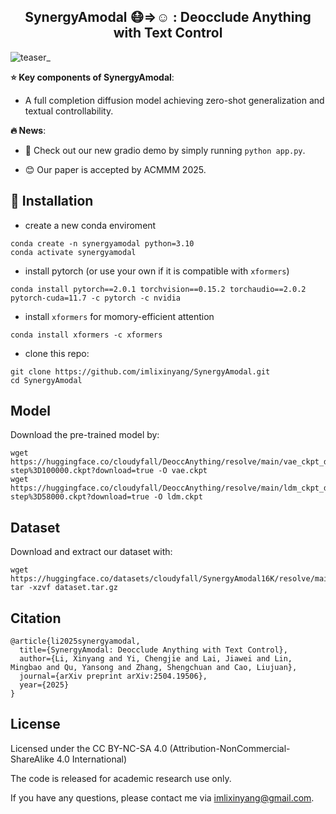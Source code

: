 <p align="center">
<!--   <h1 align="center"><img height="100" src="https://github.com/imlixinyang/director3d-page/raw/master/assets/icon.ico"></h1> -->
  <h2 align="center"> <b> SynergyAmodal 😷⇒☺️ </b>: Deocclude Anything with Text Control</h2>
  <p align="center">
<!--         <a href="https://arxiv.org/pdf/2406.17601"><img src='https://img.shields.io/badge/arXiv-Director3D-red?logo=arxiv' alt='Paper PDF'></a>
        <a href='https://imlixinyang.github.io/director3d-page'><img src='https://img.shields.io/badge/Project_Page-Director3D-green' alt='Project Page'></a>
        <a href='https://colab.research.google.com/drive/1LtnxgBU7k4gyymOWuonpOxjatdJ7AI8z?usp=sharing'><img src='https://img.shields.io/badge/Colab_Demo-Director3D-yellow?logo=googlecolab' alt='Project Page'></a> -->
</p>

![teaser_](https://github.com/user-attachments/assets/6f94e6b0-f26e-426b-aa84-7429f0f854b5)

**⭐ Key components of SynergyAmodal**:

- A full completion diffusion model achieving zero-shot generalization and textual controllability.

**🔥 News**:

- 🥰 Check out our new gradio demo by simply running ```python app.py```.

- 😊 Our paper is accepted by ACMMM 2025.

## 🔧 Installation
- create a new conda enviroment
```
conda create -n synergyamodal python=3.10
conda activate synergyamodal
```

- install pytorch (or use your own if it is compatible with ```xformers```)
```
conda install pytorch==2.0.1 torchvision==0.15.2 torchaudio==2.0.2 pytorch-cuda=11.7 -c pytorch -c nvidia
```

- install ```xformers``` for momory-efficient attention
```
conda install xformers -c xformers
```

- clone this repo:
```
git clone https://github.com/imlixinyang/SynergyAmodal.git
cd SynergyAmodal
```

## Model
Download the pre-trained model by:
```
wget https://huggingface.co/cloudyfall/DeoccAnything/resolve/main/vae_ckpt_dir/epoch%3D5-step%3D100000.ckpt?download=true -O vae.ckpt
wget https://huggingface.co/cloudyfall/DeoccAnything/resolve/main/ldm_ckpt_dir/epoch%3D8-step%3D58000.ckpt?download=true -O ldm.ckpt
```

## Dataset
Download and extract our dataset with:
```
wget https://huggingface.co/datasets/cloudyfall/SynergyAmodal16K/resolve/main/dataset.tar.gz
tar -xzvf dataset.tar.gz
```

## Citation

```
@article{li2025synergyamodal,
  title={SynergyAmodal: Deocclude Anything with Text Control},
  author={Li, Xinyang and Yi, Chengjie and Lai, Jiawei and Lin, Mingbao and Qu, Yansong and Zhang, Shengchuan and Cao, Liujuan},
  journal={arXiv preprint arXiv:2504.19506},
  year={2025}
}
```


## License

Licensed under the CC BY-NC-SA 4.0 (Attribution-NonCommercial-ShareAlike 4.0 International)

The code is released for academic research use only. 

If you have any questions, please contact me via [imlixinyang@gmail.com](mailto:imlixinyang@gmail.com). 
